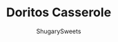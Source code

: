 ---
layout: ../../layouts/MarkdownPostLayout.astro
title: Doritos Casserole
author: ShugarySweets
pubDate: 2021-02-28
description: "Make dinner time exciting with this deliciously easy Doritos Casserole. Nacho cheese flavor meets seasoned taco meat, baked and covered with cheese! This is a family favorite meal that comes together in no time."
image_url: https://www.shugarysweets.com/wp-content/uploads/2023/01/doritos-casserole-facebook.jpg
tags: ["Main Dish","Mexican"]
calories: 744
protein: 33
carbohydrates: 41
fats: 49
fiber: 4
ingredients: ["10 ounce bag nacho cheese Doritos","1 pound cooked taco meat ","2 cups mexican cheese, shredded","1 cup sour cream","1 cup salsa con queso (I used Newman’s Own)","Cherry tomatoes, optional topping","Green Onions, optional topping"]
serves: 6
time: "45 minutes"
prepTime: "10 minutes"
instructions: ["Preheat the oven to 350 degrees F. Layer a 9 or 10-inch square baking dish with half of the lightly broken Doritos.","Combine cooked taco meat, sour cream, and queso cheese together in a medium sized mixing bowl.","Layer half of the taco meat mixture on top of the Doritos in the casserole dish.","Layer half of the shredded mexican cheese on top of the taco mixture.","Repeat steps 2-5 once more.","Bake for 20 minutes covered with foil, then uncover and bake for an additional 10 minutes. Serve hot with sliced green onions if desired."]
nutrition: ["744 calories","41 grams carbohydrates","124 milligrams cholesterol","49 grams fat","4 grams fiber","33 grams protein","18 grams saturated fat","1541 milligrams sodium","5 grams sugar","1 grams trans fat","24 grams unsaturated fat"]
---